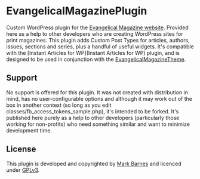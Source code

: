 # EvangelicalMagazinePlugin
Custom WordPress plugin for the [Evangelical Magazine website](https://www.evangelicalmagazine.com/). Provided here as a help to other developers who are creating WordPress sites for print magazines. This plugin adds Custom Post Types for articles, authors, issues, sections and series, plus a handful of useful widgets. It's compatible with the [Instant Articles for WP](Instant Articles for WP) plugin, and is designed to be used in conjunction with the [EvangelicalMagazineTheme](https://github.com/markbarnes/EvangelicalMagazineTheme).

## Support
No support is offered for this plugin. It was not created with distribution in mind, has no user-configurable options and although it may work out of the box in another context (so long as you edit classes/fb_access_tokens_sample.php), it's intended to be forked. It's published here purely as a help to other developers (particularly those working for non-profits) who need something similar and want to minimize development time.

## License
This plugin is developed and copyrighted by [Mark Barnes](https://www.markbarnes.net) and licenced under [GPLv3](http://www.gnu.org/licenses/gpl.html).